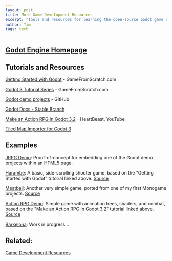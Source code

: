 ```yaml
---
layout: post
title: More Game Development Resources
excerpt: "Tools and resources for learning the open-source Godot game engine."
author: Tim
tags: tech
---
```


## [Godot Engine Homepage](https://godotengine.org/)

## Tutorials and Resources  
[Getting Started with Godot](https://devga.me/tutorials/godot2d/) - GameFromScratch.com

[Godot 3 Tutorial Series](https://gamefromscratch.com/godot-3-tutorial-series-index/) - GameFromScratch.com

[Godot demo projects](https://github.com/godotengine/godot-demo-projects) - GitHub

[Godot Docs - Stable Branch](https://docs.godotengine.org/en/stable/index.html)

[Make an Action RPG in Godot 3.2](https://www.youtube.com/playlist?list=PL9FzW-m48fn2SlrW0KoLT4n5egNdX-W9a) - HeartBeast, YouTube

[Tiled Map Importer for Godot 3](https://godotengine.org/asset-library/asset/158)

## Examples  
[JRPG Demo](/godot/jrpg-demo/index.html): Proof-of-concept for embedding one of the Godot demo projects within an HTML5 page.

[Harambe](/godot/harambe/index.html): A basic, side-scrolling shooter game, based on the "Getting Started with Godot" tutorial linked above. [Source](https://github.com/timburr1/harambe)

[Meatball](/godot/meatball/index.html): Another very simple game, ported from one of my first Monogame projects. [Source](https://github.com/timburr1/meatball)

[Action RPG Demo](/godot/action-rpg/index.html): Simple game with animation trees, shaders, and combat, based on the "Make an Action RPG in Godot 3.2" tutorial linked above. [Source](https://github.com/timburr1/action-rpg-demo)

[Barkelona](https://hoodmentality.itch.io/barkelona): Work in progress...

## Related:  
[Game Development Resources](/2022/06/14/game-dev.html)
